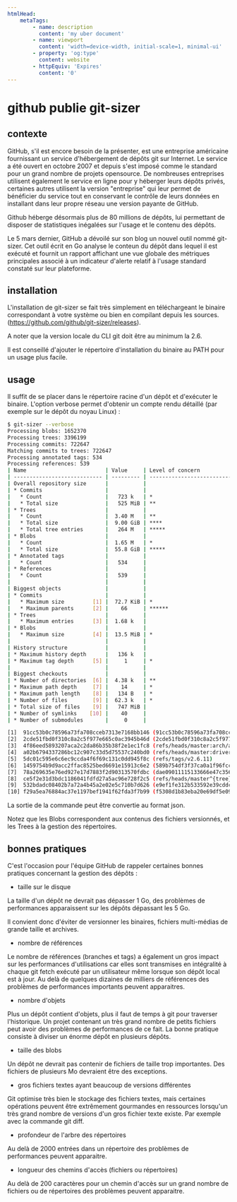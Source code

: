 ```yaml
---
htmlHead:
    metaTags:
        - name: description
          content: 'my uber document'
        - name: viewport
          content: 'width=device-width, initial-scale=1, minimal-ui'
        - property: 'og:type'
          content: website
        - httpEquiv: 'Expires'
          content: '0'
---
```


# github publie git-sizer

## contexte

GitHub, s'il est encore besoin de la présenter, est une entreprise américaine fournissant un service d'hébergement de
dépôts git sur Internet. Le service a été ouvert en octobre 2007 et depuis s'est imposé comme le standard pour un 
grand nombre de projets opensource. De nombreuses entreprises utilisent également le service en ligne pour y héberger
leurs dépôts privés, certaines autres utilisent la version "entreprise" qui leur permet de bénéficier du service
tout en conservant le contrôle de leurs données en installant dans leur propre réseau une version payante de GitHub.

Github héberge désormais plus de 80 millions de dépôts, lui permettant de disposer de statistiques inégalées sur l'usage
et le contenu des dépôts.
 
Le 5 mars dernier, GitHub a dévoilé sur son blog un nouvel outil nommé git-sizer. Cet outil écrit en Go analyse le conteun
du dépôt dans lequel il est exécuté et fournit un rapport affichant une vue globale des métriques principales associé à
un indicateur d'alerte relatif à l'usage standard constaté sur leur plateforme.

## installation

L'installation de git-sizer se fait très simplement en téléchargeant le binaire correspondant à votre système ou bien
en compilant depuis les sources. (https://github.com/github/git-sizer/releases).

A noter que la version locale du CLI git doit être au minimum la 2.6.

Il est conseillé d'ajouter le répertoire d'installation du binaire au PATH pour un usage plus facile.

## usage

Il suffit de se placer dans le répertoire racine d'un dépôt et d'exécuter le binaire. L'option verbose permet d'obtenir 
un compte rendu détaillé (par exemple sur le dépôt du noyau Linux) :

```bash
$ git-sizer --verbose
Processing blobs: 1652370
Processing trees: 3396199
Processing commits: 722647
Matching commits to trees: 722647
Processing annotated tags: 534
Processing references: 539
| Name                         | Value     | Level of concern               |
| ---------------------------- | --------- | ------------------------------ |
| Overall repository size      |           |                                |
| * Commits                    |           |                                |
|   * Count                    |   723 k   | *                              |
|   * Total size               |   525 MiB | **                             |
| * Trees                      |           |                                |
|   * Count                    |  3.40 M   | **                             |
|   * Total size               |  9.00 GiB | ****                           |
|   * Total tree entries       |   264 M   | *****                          |
| * Blobs                      |           |                                |
|   * Count                    |  1.65 M   | *                              |
|   * Total size               |  55.8 GiB | *****                          |
| * Annotated tags             |           |                                |
|   * Count                    |   534     |                                |
| * References                 |           |                                |
|   * Count                    |   539     |                                |
|                              |           |                                |
| Biggest objects              |           |                                |
| * Commits                    |           |                                |
|   * Maximum size         [1] |  72.7 KiB | *                              |
|   * Maximum parents      [2] |    66     | ******                         |
| * Trees                      |           |                                |
|   * Maximum entries      [3] |  1.68 k   |                                |
| * Blobs                      |           |                                |
|   * Maximum size         [4] |  13.5 MiB | *                              |
|                              |           |                                |
| History structure            |           |                                |
| * Maximum history depth      |   136 k   |                                |
| * Maximum tag depth      [5] |     1     | *                              |
|                              |           |                                |
| Biggest checkouts            |           |                                |
| * Number of directories  [6] |  4.38 k   | **                             |
| * Maximum path depth     [7] |    14     | *                              |
| * Maximum path length    [8] |   134 B   | *                              |
| * Number of files        [9] |  62.3 k   | *                              |
| * Total size of files    [9] |   747 MiB |                                |
| * Number of symlinks    [10] |    40     |                                |
| * Number of submodules       |     0     |                                |

[1]  91cc53b0c78596a73fa708cceb7313e7168bb146 (91cc53b0c78596a73fa708cceb7313e7168bb146)
[2]  2cde51fbd0f310c8a2c5f977e665c0ac3945b46d (2cde51fbd0f310c8a2c5f977e665c0ac3945b46d)
[3]  4f86eed5893207aca2c2da86b35b38f2e1ec1fc8 (refs/heads/master:arch/arm/boot/dts)
[4]  a02b6794337286bc12c907c33d5d75537c240bd0 (refs/heads/master:drivers/gpu/drm/amd/include/asic_reg/vega10/NBIO/nbio_6_1_sh_mask.h)
[5]  5dc01c595e6c6ec9ccda4f6f69c131c0dd945f8c (refs/tags/v2.6.11)
[6]  1459754b9d9acc2ffac8525bed6691e15913c6e2 (589b754df3f37ca0a1f96fccde7f91c59266f38a^{tree})
[7]  78a269635e76ed927e17d7883f2d90313570fdbc (dae09011115133666e47c35673c0564b0a702db7^{tree})
[8]  ce5f2e31d3bdc1186041fdfd27a5ac96e728f2c5 (refs/heads/master^{tree})
[9]  532bdadc08402b7a72a4b45a2e02e5c710b7d626 (e9ef1fe312b533592e39cddc1327463c30b0ed8d^{tree})
[10] f29a5ea76884ac37e1197bef1941f62fda3f7b99 (f5308d1b83eba20e69df5e0926ba7257c8dd9074^{tree})
```

La sortie de la commande peut être convertie au format json.

Notez que les Blobs correspondent aux contenus des fichiers versionnés, et les Trees à la gestion des répertoires.

## bonnes pratiques

C'est l'occasion pour l'équipe GitHub de rappeler certaines bonnes pratiques concernant la gestion des dépôts :

- taille sur le disque

La taille d'un dépôt ne devrait pas dépasser 1 Go, des problèmes de performances apparaissent sur les dépôts dépassant les 5 Go.

Il convient donc d'éviter de versionner les binaires, fichiers multi-médias de grande taille et archives.

- nombre de références

Le nombre de références (branches et tags) a également un gros impact sur les performances d'utilisations car elles sont 
transmises en intégralité à chaque git fetch <remote> exécuté par un utilisateur même lorsque son dépôt local est à jour.
Au delà de quelques dizaines de milliers de références des problèmes de performances importants peuvent apparaitres.

- nombre d'objets

Plus un dépôt contient d'objets, plus il faut de temps à git pour traverser l'historique. Un projet contenant un très grand
nombre de petits fichiers peut avoir des problèmes de performances de ce fait.
La bonne pratique consiste à diviser un énorme dépôt en plusieurs dépôts.

- taille des blobs

Un dépôt ne devrait pas contenir de fichiers de taille trop importantes. Des fichiers de plusieurs Mo devraient être
des exceptions.

- gros fichiers textes ayant beaucoup de versions différentes

Git optimise très bien le stockage des fichiers textes, mais certaines opérations peuvent être extrêmement gourmandes
en ressources lorsqu'un très grand nombre de versions d'un gros fichier texte existe. Par exemple avec la commande git diff.

- profondeur de l'arbre des répertoires

Au delà de 2000 entrées dans un répertoire des problèmes de performances peuvent apparaitre.

- longueur des chemins d'accès (fichiers ou répertoires)

Au delà de 200 caractères pour un chemin d'accès sur un grand nombre de fichiers ou de répertoires des problèmes peuvent apparaitre.
